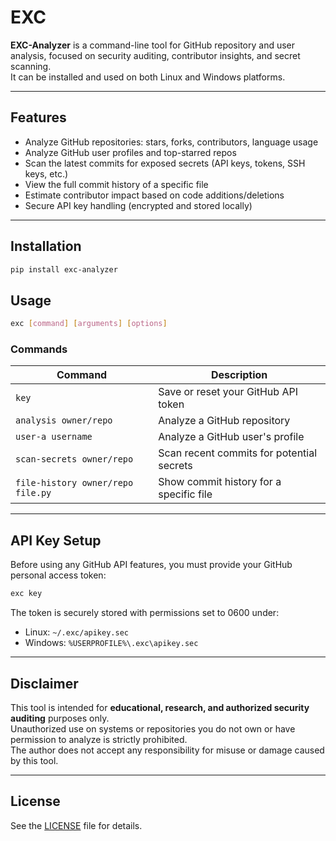 # EXC

**EXC-Analyzer** is a command-line tool for GitHub repository and user analysis, focused on security auditing, contributor insights, and secret scanning.  
It can be installed and used on both Linux and Windows platforms.

---

## Features

- Analyze GitHub repositories: stars, forks, contributors, language usage
- Analyze GitHub user profiles and top-starred repos
- Scan the latest commits for exposed secrets (API keys, tokens, SSH keys, etc.)
- View the full commit history of a specific file
- Estimate contributor impact based on code additions/deletions
- Secure API key handling (encrypted and stored locally)

---

## Installation


```bash
pip install exc-analyzer
```

## Usage

```bash
exc [command] [arguments] [options]
```

### Commands

| Command                           | Description                                      |
|-----------------------------------|--------------------------------------------------|
| `key`                             | Save or reset your GitHub API token              |
| `analysis owner/repo`             | Analyze a GitHub repository                      |
| `user-a username`                 | Analyze a GitHub user's profile                  |
| `scan-secrets owner/repo`         | Scan recent commits for potential secrets        |
| `file-history owner/repo file.py` | Show commit history for a specific file          |

---

## API Key Setup

Before using any GitHub API features, you must provide your GitHub personal access token:

```bash
exc key
```

The token is securely stored with permissions set to 0600 under:

- Linux: `~/.exc/apikey.sec`
- Windows: `%USERPROFILE%\.exc\apikey.sec`

---

## Disclaimer

This tool is intended for **educational, research, and authorized security auditing** purposes only.  
Unauthorized use on systems or repositories you do not own or have permission to analyze is strictly prohibited.  
The author does not accept any responsibility for misuse or damage caused by this tool.

---

## License

See the [LICENSE](LICENSE) file for details.
